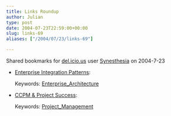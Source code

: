 ```yaml
---
title: Links Roundup
author: Julian
type: post
date: 2004-07-23T22:59:00+00:00
slug: links-69 
aliases: ["/2004/07/23/links-69"]

---
```

Shared bookmarks for [del.icio.us][1] user  [Synesthesia][2] on 2004-7-23

  * [Enterprise Integration Patterns][3]:
   
    Keywords: [Enterprise_Architecture][4]
  * [CCPM & Project Success][5]:
   
    Keywords: [Project_Management][6]

 [1]: https://del.icio.us/
 [2]: https://del.icio.us/synesthesia
 [3]: https://www.enterpriseintegrationpatterns.com/index.html "https://www.enterpriseintegrationpatterns.com/index.html"
 [4]: https://del.icio.us/synesthesia/Enterprise_Architecture
 [5]: https://www.schieman.org/thesis/CCPM&PS.pdf "https://www.schieman.org/thesis/CCPM&PS.pdf"
 [6]: https://del.icio.us/synesthesia/Project_Management